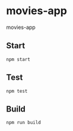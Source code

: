 # movies-app

movies-app

## Start

```
npm start
```

## Test

```
npm test
```

## Build

```
npm run build
```